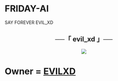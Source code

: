 # FRIDAY-AI
SAY FOREVER EVIL_XD
<h2 align="center">
    ──「 evil_xd 」──
</h2>

<p align="center">
  <img src="https://te.legra.ph/file/58b038b2a08fb2a9431d5.jpg">
</p>

# Owner = [EVILXD](https://t.me/evilxdpm_bot)
